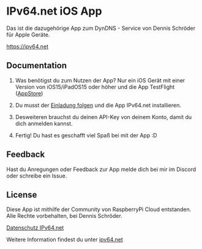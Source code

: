 
# IPv64.net iOS App

Das ist die dazugehörige App zum DynDNS - Service von Dennis Schröder für Apple Geräte.

https://ipv64.net


## Documentation

1. Was benötigst du zum Nutzen der App?
Nur ein iOS Gerät mit einer Version von iOS15/iPadOS15 oder höher und die App TestFlight ([AppStore](https://apps.apple.com/de/app/testflight/id899247664))

2. Du musst der [Einladung folgen](https://testflight.apple.com/join/DdBc50Kl) und die App IPv64.net installieren.

3. Desweiteren brauchst du deinen API-Key von deinem Konto, damit du dich anmelden kannst.

4. Fertig! Du hast es geschafft viel Spaß bei mit der App :D 

## Feedback

Hast du Anregungen oder Feedback zur App melde dich bei mir im Discord oder schreibe ein Issue.

## License

Diese App ist mithilfe der Community von RaspberryPi Cloud entstanden. 
Alle Rechte vorbehalten, bei Dennis Schröder.

[Datenschutz IPv64.net](https://ipv64.net/datenschutz.php)

Weitere Information findest du unter [ipv64.net]("https://ipv64.net")
